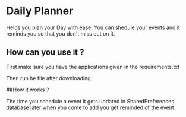 # Daily Planner

Helps you plan your Day with ease. You can shedule your events and it reminds you so that you don't miss out on it.

## How can you use it ?

First make sure you have the applications given in the requirements.txt

Then run he file after downloading.

##How it works ?

The time you schedule a event it gets updated in SharedPreferences database later when you come to add you get reminded of the event.

##
